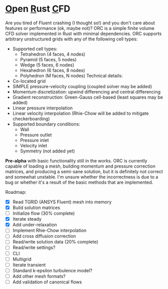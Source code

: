 # <ins>O</ins>pen <ins>R</ins>ust <ins>C</ins>FD

Are you tired of Fluent crashing (I thought so!) and you don't care about features or performance (ok, maybe not)? ORC is a simple finite volume CFD solver implemented in Rust with minimal dependencies. ORC supports arbitrary unstructured grids with any of the following cell types:
- Supported cell types:
  - Tetrahedron (4 faces, 4 nodes)
  - Pyramid (5 faces, 5 nodes)
  - Wedge (5 faces, 6 nodes)
  - Hexahedron (6 faces, 8 nodes)
  - Polyhedron (M faces, N nodes)
Technical details:
- Co-located grid
- SIMPLE pressure-velocity coupling (coupled solver may be added)
- Momentum discretization: upwind differencing and central differencing
- Gradient reconstruction: Green-Gauss cell-based (least squares may be added)
- Linear pressure interpolation
- Linear velocity interpolation (Rhie-Chow will be added to mitigate checkerboarding)
- Supported boundary conditions:
  - Wall
  - Pressure outlet
  - Pressure inlet
  - Velocity inlet
  - Symmetry (not added yet)

**Pre-alpha** with basic functionality still in the works. ORC is currently capable of loading a mesh, building momentum and pressure correction matrices, and producing a semi-sane solution, but it is definitely not correct and somewhat unstable. I'm unsure whether the incorrectness is due to a bug or whether it's a result of the basic methods that are implemented.

Roadmap:
- [X] Read TGRID (ANSYS Fluent) mesh into memory
- [X] Build solution matrices
- [ ] Initialize flow (30% complete)
- [X] Iterate steady
- [X] Add under-relaxation
- [ ] Implement Rhie-Chow interpolation
- [ ] Add cross diffusion correction
- [ ] Read/write solution data (20% complete)
- [ ] Read/write settings?
- [ ] CLI
- [ ] Multigrid
- [ ] Iterate transient
- [ ] Standard k-epsilon turbulence model?
- [ ] Add other mesh formats?
- [ ] Add validation of canonical flows
